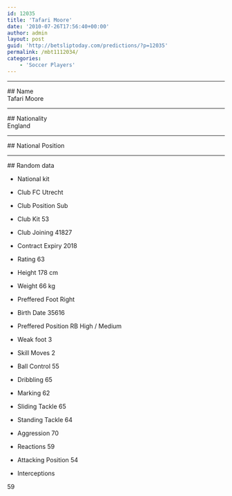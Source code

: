 ```yaml
---
id: 12035
title: 'Tafari Moore'
date: '2010-07-26T17:56:40+00:00'
author: admin
layout: post
guid: 'http://betsliptoday.com/predictions/?p=12035'
permalink: /mbt1112034/
categories:
    - 'Soccer Players'
---
```


- - - - - -

\## Name  
 Tafari Moore

- - - - - -

\## Nationality  
 England

- - - - - -

\## National Position

- - - - - -

\## Random data

- National kit
- Club
 FC Utrecht

- Club Position
 Sub

- Club Kit
 53

- Club Joining
 41827

- Contract Expiry
 2018

- Rating
 63

- Height
 178 cm

- Weight
 66 kg

- Preffered Foot
 Right

- Birth Date
 35616

- Preffered Position
 RB High / Medium

- Weak foot
 3

- Skill Moves
 2

- Ball Control
 55

- Dribbling
 65

- Marking
 62

- Sliding Tackle
 65

- Standing Tackle
 64

- Aggression
 70

- Reactions
 59

- Attacking Position
 54

- Interceptions

 59